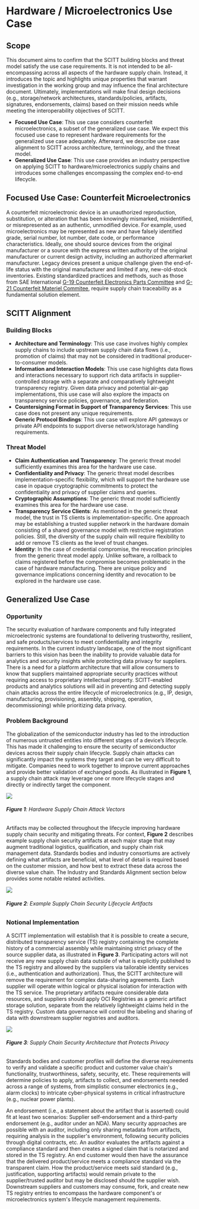 # Hardware / Microelectronics Use Case

## Scope
This document aims to confirm that the SCITT building blocks and threat model satisfy the use case requirements. It is not intended to be all-encompassing across all aspects of the hardware supply chain. Instead, it introduces the topic and highlights unique properties that warrant investigation in the working group and may influence the final architecture document. Ultimately, implementations will make final design decisions (e.g., storage/network architectures, standards/policies, artifacts, signatures, endorsements, claims) based on their mission needs while meeting the interoperability objectives of SCITT.

* **Focused Use Case**: This use case considers counterfeit microelectronics, a subset of the generalized use case. We expect this focused use case to represent hardware requirements for the generalized use case adequately. Afterward, we describe use case alignment to SCITT across architecture, terminology, and the threat model.
* **Generalized Use Case**: This use case provides an industry perspective on applying SCITT to hardware/microelectronics supply chains and introduces some challenges encompassing the complex end-to-end lifecycle.

## Focused Use Case: Counterfeit Microelectronics
A counterfeit microelectronic device is an unauthorized reproduction, substitution, or alteration that has been knowingly mismarked, misidentified, or misrepresented as an authentic, unmodified device. For example, used microelectronics may be represented as new and have falsely identified grade, serial number, lot number, date code, or performance characteristics. Ideally, one should source devices from the original manufacturer or a source with the express written authority of the original manufacturer or current design activity, including an authorized aftermarket manufacturer. Legacy devices present a unique challenge given the end-of-life status with the original manufacturer and limited if any, new-old-stock inventories. Existing standardized practices and methods, such as those from SAE International [G-19 Counterfeit Electronics Parts Committee](https://www.sae.org/works/committeeHome.do?comtID=TEAG19) and [G-21 Counterfeit Materiel Commitee](https://www.sae.org/works/committeeHome.do?comtID=TEAG21), require supply chain traceability as a fundamental solution element.

## SCITT Alignment

### Building Blocks
* **Architecture and Terminology**: This use case involves highly complex supply chains to include upstream supply chain data flows (i.e., promotion of claims) that may not be considered in traditional producer-to-consumer models.
* **Information and Interaction Models**: This use case highlights data flows and interactions necessary to support rich data artifacts in supplier-controlled storage with a separate and comparatively lightweight transparency registry. Given data privacy and potential air-gap implementations, this use case will also explore the impacts on transparency service policies, governance, and federation.
* **Countersigning Format in Support of Transparency Services**: This use case does not present any unique requirements.
* **Generic Protocol Bindings**: This use case will explore API gateways or private API endpoints to support diverse network/storage handling requirements.

### Threat Model
* **Claim Authentication and Transparency**: The generic threat model sufficiently examines this area for the hardware use case.
* **Confidentiality and Privacy**: The generic threat model describes implementation-specific flexibility, which will support the hardware use case in opaque cryptographic commitments to protect the confidentiality and privacy of supplier claims and queries.
* **Cryptographic Assumptions**: The generic threat model sufficiently examines this area for the hardware use case.
* **Transparency Service Clients**: As mentioned in the generic threat model, the trust in TS clients is implementation-specific. One approach may be establishing a trusted supplier network in the hardware domain consisting of a shared governance model with restrictive registration policies. Still, the diversity of the supply chain will require flexibility to add or remove TS clients as the level of trust changes.
* **Identity**: In the case of credential compromise, the revocation principles from the generic threat model apply. Unlike software, a rollback to claims registered before the compromise becomes problematic in the case of hardware manufacturing. There are unique policy and governance implications concerning identity and revocation to be explored in the hardware use case.

## Generalized Use Case

### Opportunity
The security evaluation of hardware components and fully integrated microelectronic systems are foundational to delivering trustworthy, resilient, and safe products/services to meet confidentiality and integrity requirements. In the current industry landscape, one of the most significant barriers to this vision has been the inability to provide valuable data for analytics and security insights while protecting data privacy for suppliers. There is a need for a platform architecture that will allow consumers to know that suppliers maintained appropriate security practices without requiring access to proprietary intellectual property. SCITT-enabled products and analytics solutions will aid in preventing and detecting supply chain attacks across the entire lifecycle of microelectronics (e.g., IP, design, manufacturing, provisioning, assembly, shipping, operation, decommissioning) while prioritizing data privacy.

### Problem Background
The globalization of the semiconductor industry has led to the introduction of numerous untrusted entities into different stages of a device’s lifecycle. This has made it challenging to ensure the security of semiconductor devices across their supply chain lifecycle. Supply chain attacks can significantly impact the systems they target and can be very difficult to mitigate. Companies need to work together to improve current approaches and provide better validation of exchanged goods. As illustrated in **Figure 1**, a supply chain attack may leverage one or more lifecycle stages and directly or indirectly target the component.

![](https://i.imgur.com/tYpJYQx.png) 
###### **Figure 1**: Hardware Supply Chain Attack Vectors

Artifacts may be collected throughout the lifecycle improving hardware supply chain security and mitigating threats. For context, **Figure 2** describes example supply chain security artifacts at each major stage that may augment traditional logistics, qualification, and supply chain risk management data. Standards bodies and industry consortiums are actively defining what artifacts are beneficial, what level of detail is required based on the customer mission, and how best to extract these data across the diverse value chain. The Industry and Standards Alignment section below provides some notable related activities.

![](https://i.imgur.com/dgeLeFo.png)
###### **Figure 2**: Example Supply Chain Security Lifecycle Artifacts

### Notional Implementation
A SCITT implementation will establish that it is possible to create a secure, distributed transparency service (TS) registry containing the complete history of a commercial assembly while maintaining strict privacy of the source supplier data, as illustrated in **Figure 3**. Participating actors will not receive any new supply chain data outside of what is explicitly published to the TS registry and allowed by the suppliers via tailorable identity services (i.e., authentication and authorization). Thus, the SCITT architecture will remove the requirement for complex data-sharing agreements. Each supplier will operate within logical or physical isolation for interaction with the TS service. The proprietary artifacts require considerable data resources, and suppliers should apply OCI Registries as a generic artifact storage solution, separate from the relatively lightweight claims held in the TS registry. Custom data governance will control the labeling and sharing of data with downstream supplier registries and auditors.

![](https://i.imgur.com/TUwNddI.png)
###### **Figure 3**: Supply Chain Security Architecture that Protects Privacy

Standards bodies and customer profiles will define the diverse requirements to verify and validate a specific product and customer value chain's functionality, trustworthiness, safety, security, etc. These requirements will determine policies to apply, artifacts to collect, and endorsements needed across a range of systems, from simplistic consumer electronics (e.g., alarm clocks) to intricate cyber-physical systems in critical infrastructure (e.g., nuclear power plants).

An endorsement (i.e., a statement about the artifact that is asserted) could fit at least two scenarios: Supplier self-endorsement and a third-party endorsement (e.g., auditor under an NDA). Many security approaches are possible with an auditor, including only sharing metadata from artifacts, requiring analysis in the supplier's environment, following security policies through digital contracts, etc. An auditor evaluates the artifacts against a compliance standard and then creates a signed claim that is notarized and stored in the TS registry. An end customer would then have the assurance that the delivered product/service meets a compliance standard via the transparent claim. How the product/service meets said standard (e.g., justification, supporting artifacts) would remain private to the supplier/trusted auditor but may be disclosed should the supplier wish. Downstream suppliers and customers may consume, fork, and create new TS registry entries to encompass the hardware component's or microelectronics system's lifecycle management requirements.
